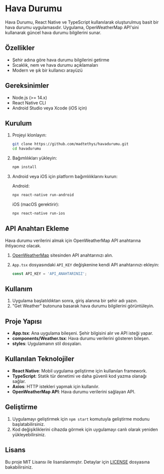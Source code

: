 # Hava Durumu

Hava Durumu, React Native ve TypeScript kullanılarak oluşturulmuş basit bir hava durumu uygulamasıdır. Uygulama, OpenWeatherMap API'sini kullanarak güncel hava durumu bilgilerini sunar.

## Özellikler

- Şehir adına göre hava durumu bilgilerini getirme
- Sıcaklık, nem ve hava durumu açıklamaları
- Modern ve şık bir kullanıcı arayüzü

## Gereksinimler

- Node.js (>= 14.x)
- React Native CLI
- Android Studio veya Xcode (iOS için)

## Kurulum

1. Projeyi klonlayın:

   ```bash
   git clone https://github.com/madtethys/havadurumu.git
   cd havadurumu
   ```

2. Bağımlılıkları yükleyin:

   ```bash
   npm install
   ```

3. Android veya iOS için platform bağımlılıklarını kurun:

   Android:
   ```bash
   npx react-native run-android
   ```

   iOS (macOS gerektirir):
   ```bash
   npx react-native run-ios
   ```

## API Anahtarı Ekleme

Hava durumu verilerini almak için OpenWeatherMap API anahtarına ihtiyacınız olacak.

1. [OpenWeatherMap](https://openweathermap.org/) sitesinden API anahtarınızı alın.
2. `App.tsx` dosyasındaki `API_KEY` değişkenine kendi API anahtarınızı ekleyin:

   ```typescript
   const API_KEY = 'API_ANAHTARINIZ';
   ```

## Kullanım

1. Uygulama başlatıldıktan sonra, giriş alanına bir şehir adı yazın.
2. "Get Weather" butonuna basarak hava durumu bilgilerini görüntüleyin.

## Proje Yapısı

- **App.tsx**: Ana uygulama bileşeni. Şehir bilgisini alır ve API isteği yapar.
- **components/Weather.tsx**: Hava durumu verilerini gösteren bileşen.
- **styles**: Uygulamanın stil dosyaları.

## Kullanılan Teknolojiler

- **React Native**: Mobil uygulama geliştirme için kullanılan framework.
- **TypeScript**: Statik tür denetimi ve daha güvenli kod yazma olanağı sağlar.
- **Axios**: HTTP istekleri yapmak için kullanılır.
- **OpenWeatherMap API**: Hava durumu verilerini sağlayan API.

## Geliştirme

1. Uygulamayı geliştirmek için `npm start` komutuyla geliştirme modunu başlatabilirsiniz.
2. Kod değişikliklerini cihazda görmek için uygulamayı canlı olarak yeniden yükleyebilirsiniz.

## Lisans

Bu proje MIT Lisansı ile lisanslanmıştır. Detaylar için [LICENSE](./LICENSE) dosyasına bakabilirsiniz.
